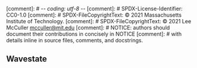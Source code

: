 [comment]: # -*- coding: utf-8 -*-
[comment]: # SPDX-License-Identifier: CC0-1.0
[comment]: # SPDX-FileCopyrightText: © 2021 Massachusetts Institute of Technology.
[comment]: # SPDX-FileCopyrightText: © 2021 Lee McCuller <mcculler@mit.edu>
[comment]: # NOTICE: authors should document their contributions in concisely in NOTICE
[comment]: # with details inline in source files, comments, and docstrings.

Wavestate
----------
